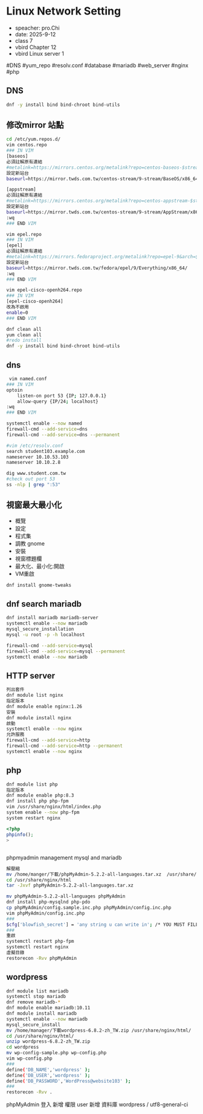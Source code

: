 # Linux Network Setting
- speacher: pro.Chi
- date: 2025-9-12
- class 7
- vbird Chapter 12
- vbird Linux server 1

#DNS #yum_repo #resolv.conf #database #mariadb #web_server #nginx #php

## DNS

```bash
dnf -y install bind bind-chroot bind-utils

```

## 修改mirror 站點
```sh
cd /etc/yum.repos.d/
vim centos.repo
### IN VIM
[baseos]
必須註解原有連結
#metalink=https://mirrors.centos.org/metalink?repo=centos-baseos-$stream&arch=$basearch&protocol=https,http
設定新站台
baseurl=https://mirror.twds.com.tw/centos-stream/9-stream/BaseOS/x86_64/os/ #設定新站台

[appstream]
必須註解原有連結
#metalink=https://mirrors.centos.org/metalink?repo=centos-appstream-$stream&arch=$basearch&protocol=https,http
設定新站台
baseurl=https://mirror.twds.com.tw/centos-stream/9-stream/AppStream/x86_64/os/ 
:wq
### END VIM

vim epel.repo
### IN VIM  
[epel]
必須註解原有連結
#metalink=https://mirrors.fedoraproject.org/metalink?repo=epel-9&arch=$basearch&infra=$infra&content=$contentdir 
設定新站台
baseurl=https://mirror.twds.com.tw/fedora/epel/9/Everything/x86_64/ 
:wq
### END VIM

vim epel-cisco-openh264.repo
### IN VIM
[epel-cisco-openh264]
改為不啟用
enable=0
### END VIM

dnf clean all
yum clean all
#redo install
dnf -y install bind bind-chroot bind-utils
```
 
 ## dns
```sh 
 vim named.conf
### IN VIM
optoin
    listen-on port 53 {IP; 127.0.0.1}
    allow-query {IP/24; localhost}
:wq
### END VIM

systemctl enable --now named
firewall-cmd --add-service=dns
firewall-cmd --add-service=dns --permanent

#vim /etc/resolv.conf
search student103.example.com
nameserver 10.10.53.103
nameserver 10.10.2.8

dig www.student.com.tw
#check out port 53
ss -nlp | grep ":53"
```

 ## 視窗最大最小化
 - 概覽
 - 設定
 - 程式集
 - 調教 gnome
 - 安裝
 - 視窗標題欄
 - 最大化、最小化:開啟
 - VM重啟

 ```sh
 dnf install gnome-tweaks
 ```

## dnf search mariadb
```sh
dnf install mariadb mariadb-server
systemctl enable --now mariadb
mysql_secure_installation
mysql -u root -p -h localhost

firewall-cmd --add-service=mysql
firewall-cmd --add-service=mysql --permanent
systemctl enable --now mariadb
```

## HTTP server
```sh
列出套件
dnf module list nginx
指定版本
dnf module enable nginx:1.26
安裝
dnf module install nginx
啟動
systemctl enable --now nginx
允許服務
firewall-cmd --add-service=http
firewall-cmd --add-service=http --permanent
systemctl enable --now nginx
```


## php
```sh
dnf module list php
指定版本
dnf module enable php:8.3
dnf install php php-fpm
vim /usr/share/nginx/html/index.php
system enable --now php-fpm
system restart nginx
```

```php
<?php
phpinfo();
>
```

## 
phpmyadmin
management mysql and mariadb
```sh
解壓縮
mv /home/manger/下載/phpMyAdmin-5.2.2-all-languages.tar.xz  /usr/share/nginx/html/
cd /usr/share/nginx/html
tar -Jxvf phpMyAdmin-5.2.2-all-languages.tar.xz 

mv phpMyAdmin-5.2.2-all-languages phpMyAdmin
dnf install php-mysqlnd php-pdo
cp phpMyAdmin/config.sample.inc.php phpMyAdmin/config.inc.php
vim phpMyAdmin/config.inc.php
###
$cfg['blowfish_secret'] = 'any string u can write in'; /* YOU MUST FILL IN THIS FOR COOKIE AUTH! */
###
重啟
systemctl restart php-fpm
systemctl restart nginx
虛擬目錄
restorecon -Rvv phpMyAdmin
```


## wordpress
```sh
dnf module list mariadb
systemctl stop mariadb
dnf remove mariadb-*
dnf module enable mariadb:10.11
dnf module install mariadb
systemctl enable --now mariadb
mysql_secure_install
mv /home/manager/下載wordpress-6.8.2-zh_TW.zip /usr/share/nginx/html/
cd /usr/share/nginx/html/
unzip wordpress-6.8.2-zh_TW.zip
cd wordpress
mv wp-config-sample.php wp-config.php
vim wp-config.php
###
define('DB_NAME','wordpress' );
define('DB_USER','wordpress' );
define('DB_PASSWORD','WordPress@website103' );
###
restorecon -Rvv .
```

phpMyAdmin 登入
新增 權限 user 
新增 資料庫 wordpress / utf8-general-ci

